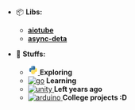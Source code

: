 - 📦 **Libs:** 
    
    - [**aiotube**](https://github.com/jnsougata/aiotube)   
    - [**async-deta**](https://github.com/jnsougata/async-deta)
  
- 📂 **Stuffs:**
    - <a href="https://www.python.org" target="_blank"> <img src="https://raw.githubusercontent.com/devicons/devicon/master/icons/python/python-original.svg" alt="python" width="20" height="20"/> </a> **Exploring** 
    - <a href="https://go.dev/" target="_blank"> <img src="https://go.dev/blog/go-brand/Go-Logo/PNG/Go-Logo_White.png" alt="go" width="30" height="30"/></a> **Learning** 
    - <a href="https://unity.com/" target="_blank"> <img src="https://www.vectorlogo.zone/logos/unity3d/unity3d-icon.svg" alt="unity" width="20" height="20"/> </a> **Left years ago** 
    - <a href="https://www.arduino.cc/" target="_blank"> <img src="https://cdn.worldvectorlogo.com/logos/arduino-1.svg" alt="arduino" width="20" height="20"/> </a> **College projects :D** 
